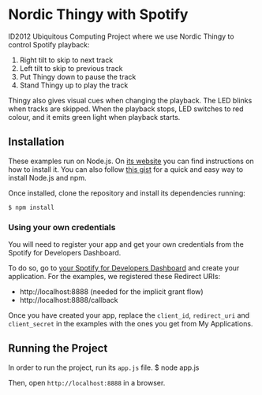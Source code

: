 # Nordic Thingy with Spotify

ID2012 Ubiquitous Computing Project where we use Nordic Thingy to control Spotify playback:

1. Right tilt to skip to next track
2. Left tilt to skip to previous track
3. Put Thingy down to pause the track
4. Stand Thingy up to play the track

Thingy also gives visual cues when changing the playback. The LED blinks when tracks are skipped. When the playback stops, LED switches to red colour, and it emits green light when playback starts.


## Installation

These examples run on Node.js. On [its website](http://www.nodejs.org/download/) you can find instructions on how to install it. You can also follow [this gist](https://gist.github.com/isaacs/579814) for a quick and easy way to install Node.js and npm.

Once installed, clone the repository and install its dependencies running:

    $ npm install

### Using your own credentials
You will need to register your app and get your own credentials from the Spotify for Developers Dashboard.

To do so, go to [your Spotify for Developers Dashboard](https://beta.developer.spotify.com/dashboard) and create your application. For the examples, we registered these Redirect URIs:

* http://localhost:8888 (needed for the implicit grant flow)
* http://localhost:8888/callback

Once you have created your app, replace the `client_id`, `redirect_uri` and `client_secret` in the examples with the ones you get from My Applications.

## Running the Project
In order to run the project, run its `app.js` file. 
    $ node app.js

Then, open `http://localhost:8888` in a browser.
